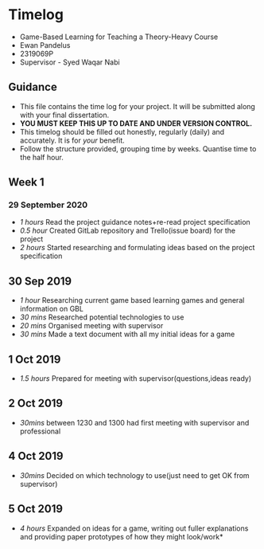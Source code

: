 # Timelog

* Game-Based Learning for Teaching a Theory-Heavy Course
* Ewan Pandelus
* 2319069P
* Supervisor - Syed Waqar Nabi

## Guidance

* This file contains the time log for your project. It will be submitted along with your final dissertation.
* **YOU MUST KEEP THIS UP TO DATE AND UNDER VERSION CONTROL.**
* This timelog should be filled out honestly, regularly (daily) and accurately. It is for *your* benefit.
* Follow the structure provided, grouping time by weeks.  Quantise time to the half hour.

## Week 1

### 29 September 2020

* *1 hours* Read the project guidance notes+re-read project specification
* *0.5 hour* Created GitLab repository and Trello(issue board) for the project
* *2 hours* Started researching and formulating ideas based on the project specification

## 30 Sep 2019

* *1 hour* Researching current game based learning games and general information on GBL
* *30 mins* Researched potential technologies to use
* *20 mins* Organised meeting with supervisor
* *30 mins* Made a text document with all my initial ideas for a game

## 1 Oct 2019 
* *1.5 hours* Prepared for meeting with supervisor(questions,ideas ready)

## 2 Oct 2019 
* *30mins* between 1230 and 1300 had first meeting with supervisor and professional

## 4 Oct 2019 
* *30mins* Decided on which technology to use(just need to get OK from supervisor)

## 5 Oct 2019 
* *4 hours* Expanded on ideas for a game, writing out fuller explanations and providing paper prototypes of how they might look/work*
